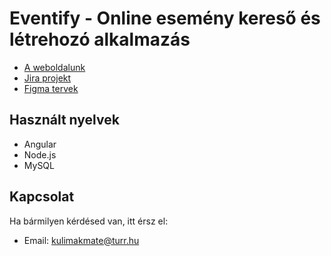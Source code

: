 # Eventify - Online esemény kereső és létrehozó alkalmazás

- [A weboldalunk]()
- [Jira projekt](https://wrongthehun.atlassian.net/jira/software/projects/EVENT/boards/10/timeline)
- [Figma tervek](https://www.figma.com/design/Ek3tgNhEq35aKVvhkHEFGZ/Untitled?t=X9XdSkeTcAwThJdp-0)

## Használt nyelvek
- Angular
- Node.js
- MySQL

## Kapcsolat
Ha bármilyen kérdésed van, itt érsz el:
- Email: kulimakmate@turr.hu
